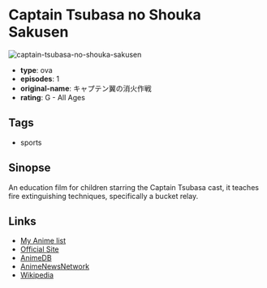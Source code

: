 # Captain Tsubasa no Shouka Sakusen

![captain-tsubasa-no-shouka-sakusen](https://cdn.myanimelist.net/images/anime/1968/98949.jpg)

-   **type**: ova
-   **episodes**: 1
-   **original-name**: キャプテン翼の消火作戦
-   **rating**: G - All Ages

## Tags

-   sports

## Sinopse

An education film for children starring the Captain Tsubasa cast, it teaches fire extinguishing techniques, specifically a bucket relay.

## Links

-   [My Anime list](https://myanimelist.net/anime/39226/Captain_Tsubasa_no_Shouka_Sakusen)
-   [Official Site](http://www.tome-avc.jp/modules/soft1/photo.php?lid=1448)
-   [AnimeDB](http://anidb.info/perl-bin/animedb.pl?show=anime&aid=505)
-   [AnimeNewsNetwork](http://www.animenewsnetwork.com/encyclopedia/anime.php?id=916)
-   [Wikipedia](<https://ja.wikipedia.org/wiki/%E3%82%AD%E3%83%A3%E3%83%97%E3%83%86%E3%83%B3%E7%BF%BC_(%E3%82%A2%E3%83%8B%E3%83%A1)#%E3%81%9D%E3%81%AE%E4%BB%96%E3%81%AE%E3%82%A2%E3%83%8B%E3%83%A1%E4%BD%9C%E5%93%81>)
